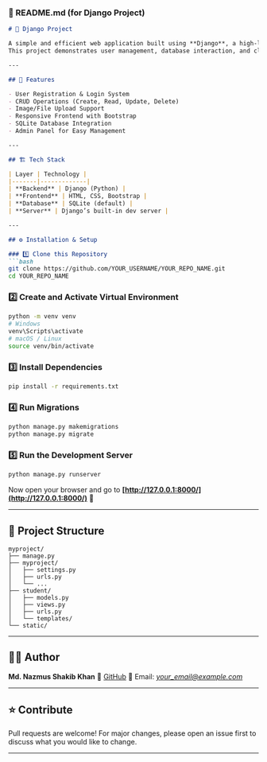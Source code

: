 


### 📘 README.md (for Django Project)

````markdown
# 🧩 Django Project

A simple and efficient web application built using **Django**, a high-level Python web framework.  
This project demonstrates user management, database interaction, and clean UI integration.

---

## 🚀 Features

- User Registration & Login System  
- CRUD Operations (Create, Read, Update, Delete)  
- Image/File Upload Support  
- Responsive Frontend with Bootstrap  
- SQLite Database Integration  
- Admin Panel for Easy Management  

---

## 🏗️ Tech Stack

| Layer | Technology |
|-------|-------------|
| **Backend** | Django (Python) |
| **Frontend** | HTML, CSS, Bootstrap |
| **Database** | SQLite (default) |
| **Server** | Django’s built-in dev server |

---

## ⚙️ Installation & Setup

### 1️⃣ Clone this Repository
```bash
git clone https://github.com/YOUR_USERNAME/YOUR_REPO_NAME.git
cd YOUR_REPO_NAME
````

### 2️⃣ Create and Activate Virtual Environment

```bash
python -m venv venv
# Windows
venv\Scripts\activate
# macOS / Linux
source venv/bin/activate
```

### 3️⃣ Install Dependencies

```bash
pip install -r requirements.txt
```

### 4️⃣ Run Migrations

```bash
python manage.py makemigrations
python manage.py migrate
```

### 5️⃣ Run the Development Server

```bash
python manage.py runserver
```

Now open your browser and go to **[http://127.0.0.1:8000/](http://127.0.0.1:8000/)** 🎉

---

## 📁 Project Structure

```
myproject/
├── manage.py
├── myproject/
│   ├── settings.py
│   ├── urls.py
│   └── ...
├── student/
│   ├── models.py
│   ├── views.py
│   ├── urls.py
│   └── templates/
└── static/
```

---

## 🧑‍💻 Author

**Md. Nazmus Shakib Khan**
💼 [GitHub](https://github.com/Md-Nazmus-Shakib)
📧 Email: *[your_email@example.com](mailto:your_email@example.com)*

---

## ⭐ Contribute

Pull requests are welcome!
For major changes, please open an issue first to discuss what you would like to change.

---


